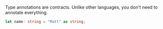 Type annotations are contracts. Unlike other languages, you don't need to annotate everything.

```ts twoslash
let name: string = "Matt" as string;
```
